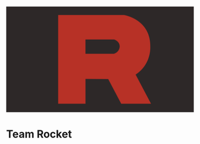 ![Team Rocket](https://raw.githubusercontent.com/jonasrk/hashteamrocket/master/teamrocket.png) 
# Team Rocket